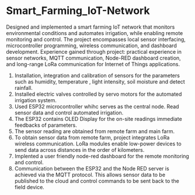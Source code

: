 # Smart_Farming_IoT-Network
Designed and implemented a smart farming IoT network that monitors environmental conditions and automates irrigation, while enabling remote monitoring and control. 
The project encompasses local sensor interfacing, microcontroller programming, wireless communication, and dashboard development. 
Experience gained through project: practical experience in sensor networks, MQTT communication, Node-RED dashboard creation, and long-range LoRa communication for Internet 
of Things applications.
 1. Installation, integration and calibration of sensors for the parameters such as humidity, temperature , light intensity, soil moisture and detect rainfall.
 2. Installed electric valves controlled by servo motors for the automated irrigation system.
 3. Used ESP32 microcontroller whihc serves as the central node. Read sensor data and control automated irrigation.
 4. The ESP32 contains OLED Display for the on-site readings immediate feedbacks of parameters.
 5. The sensor reading are obtained from remote farm and main farm.
 6. To obtain sensor data from remote farm, project integrates LoRa wireless communication. LoRa modules enable low-power devices to send data across distances in the order of kilometers.
 7. Implented a user friendly node-red dashboard for the remote monitoring and control.
 8. Communication between the ESP32 and the Node RED server is achieved via the MQTT protocol. This allows sensor data to be published to the cloud and control commands to be sent back to the field device.
